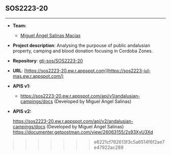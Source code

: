 
## SOS2223-20
--------------------------

- **Team:**
   - [Miguel Ángel Salinas Macías](https://github.com/salinosaso)

- **Project description**: Analysing the purpouse of public andalusian property, camping and blood donation focusing in Cordoba Zones.
- **Repository**: [gti-sos/SOS2223-20](https://github.com/gti-sos/SOS2223-20)
- **URL**: [https://sos2223-20.ew.r.appspot.com](https://sos2223-jul-mas.ew.r.appspot.com/)
- **APIS v1:**
   - https://sos2223-20.ew.r.appspot.com/api/v1/andalusian-campings/docs (Developed by Miguel Ángel Salinas)

- **APIS v2:**

   https://sos2223-20.ew.r.appspot.com/api/v2/andalusian-campings/docs (Developed by Miguel Ángel Salinas)
   https://documenter.getpostman.com/view/26063155/2s93XyU3Xd
   
>>>>>>> e6221cf782613f3c5a6514f6f2ae7e47922ac289
